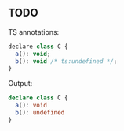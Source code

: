 ## TODO

TS annotations:

```javascript
declare class C {
  a(): void;
  b(): void /* ts:undefined */;
}
```

Output:

```typescript
declare class C {
  a(): void
  b(): undefined
}
```
